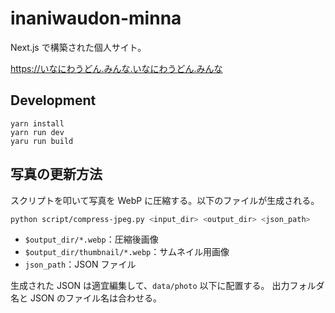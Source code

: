# inaniwaudon-minna

Next.js で構築された個人サイト。

https://いなにわうどん.みんな.いなにわうどん.みんな

## Development

```
yarn install
yarn run dev
yaru run build
```

## 写真の更新方法

スクリプトを叩いて写真を WebP に圧縮する。以下のファイルが生成される。

```bash
python script/compress-jpeg.py <input_dir> <output_dir> <json_path>
```

- `$output_dir/*.webp`：圧縮後画像
- `$output_dir/thumbnail/*.webp`：サムネイル用画像
- `json_path`：JSON ファイル

生成された JSON は適宜編集して、`data/photo` 以下に配置する。
出力フォルダ名と JSON のファイル名は合わせる。

